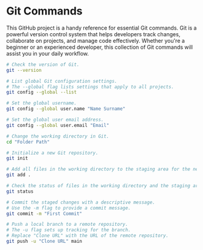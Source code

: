 # Git Commands

This GitHub project is a handy reference for essential Git commands. Git is a powerful version control system that helps developers track changes, collaborate on projects, and manage code effectively. Whether you're a beginner or an experienced developer, this collection of Git commands will assist you in your daily workflow.

```bash
# Check the version of Git.
git --version

# List global Git configuration settings.
# The --global flag lists settings that apply to all projects.
git config --global --list

# Set the global username.
git config --global user.name "Name Surname"

# Set the global user email address.
git config --global user.email "Email"

# Change the working directory in Git.
cd "Folder Path"

# Initialize a new Git repository.
git init

# Add all files in the working directory to the staging area for the next commit.
git add .

# Check the status of files in the working directory and the staging area.
git status

# Commit the staged changes with a descriptive message.
# Use the -m flag to provide a commit message.
git commit -m "First Commit"

# Push a local branch to a remote repository.
# The -u flag sets up tracking for the branch.
# Replace "Clone URL" with the URL of the remote repository.
git push -u "Clone URL" main
```
